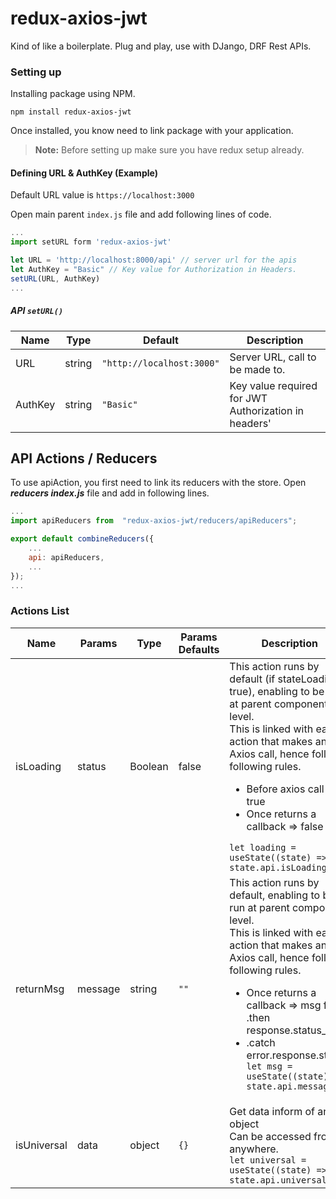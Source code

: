 # redux-axios-jwt

Kind of like a boilerplate. Plug and play, use with DJango, DRF Rest APIs.

### Setting up

Installing package using NPM.

    npm install redux-axios-jwt

Once installed, you know need to link package with your application.

> **Note:** Before setting up make sure you have redux setup already.

#### Defining URL & AuthKey (Example)

Default URL value is `https://localhost:3000`

Open main parent `index.js` file and add following lines of code.

```js
...
import setURL form 'redux-axios-jwt'

let URL = 'http://localhost:8000/api' // server url for the apis
let AuthKey = "Basic" // Key value for Authorization in Headers.
setURL(URL, AuthKey)
...
```

##### API `setURL()`

| Name    | Type   | Default                   | Description                                          |
| ------- | ------ | ------------------------- | ---------------------------------------------------- |
| URL     | string | `"http://localhost:3000"` | Server URL, call to be made to.                      |
| AuthKey | string | `"Basic"`                 | Key value required for JWT Authorization in headers' |

## API Actions / Reducers

To use apiAction, you first need to link its reducers with the store.
Open **_reducers index.js_** file and add in following lines.

```js
...
import apiReducers from  "redux-axios-jwt/reducers/apiReducers";

export default combineReducers({
    ...
    api: apiReducers,
    ...
});
...
```

### Actions List

| Name        | Params  | Type    | Params Defaults | Description                                                                                                                                                                                                                                                                                                                                            | State         |
| ----------- | ------- | ------- | --------------- | ------------------------------------------------------------------------------------------------------------------------------------------------------------------------------------------------------------------------------------------------------------------------------------------------------------------------------------------------------ | ------------- |
| isLoading   | status  | Boolean | false           | This action runs by default (if stateLoading = true), enabling to be run at parent component level. <br /> This is linked with each action that makes an Axios call, hence follows following rules.<br /> <ul><li>Before axios call => true</li><li>Once returns a callback => false</li></ul>`let loading = useState((state) => state.api.isLoading)` | api.isLoading |
| returnMsg   | message | string  | `""`            | This action runs by default, enabling to be run at parent component level.<br/>This is linked with each action that makes an Axios call, hence follows following rules.<ul><li>Once returns a callback => msg from .then response.status_code</li><li>.catch error.response.status</li>`let msg = useState((state) => state.api.message)`              | api.message   |
| isUniversal | data    | object  | `{}`            | Get data inform of an object<br/>Can be accessed from anywhere.<br/>`let universal = useState((state) => state.api.universal)`                                                                                                                                                                                                                         | api.universal |
